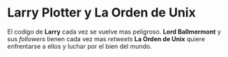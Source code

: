 # Larry Plotter y La Orden de Unix 

El codigo de **Larry** cada vez se vuelve mas peligroso.
**Lord Ballmermont** y sus *followers* tienen cada vez mas *retweets* 
**La Orden de Unix** quiere enfrentarse a ellos y luchar por el bien del mundo.

